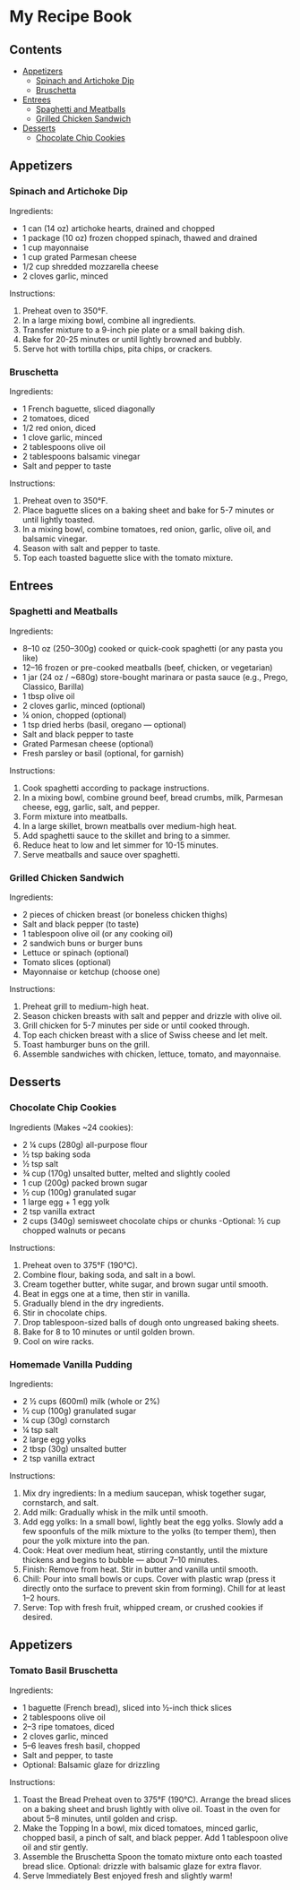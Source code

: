 # My Recipe Book

## Contents
- [Appetizers](#appetizers)
    - [Spinach and Artichoke Dip](#spinach-and-artichoke-dip)
    - [Bruschetta](#bruschetta)
- [Entrees](#entrees)
    - [Spaghetti and Meatballs](#spaghetti-and-meatballs)
    - [Grilled Chicken Sandwich](#grilled-chicken-sandwich)
- [Desserts](#desserts)
    - [Chocolate Chip Cookies](#chocolate-chip-cookies)

## Appetizers
### Spinach and Artichoke Dip

Ingredients:
- 1 can (14 oz) artichoke hearts, drained and chopped
- 1 package (10 oz) frozen chopped spinach, thawed and drained
- 1 cup mayonnaise
- 1 cup grated Parmesan cheese
- 1/2 cup shredded mozzarella cheese
- 2 cloves garlic, minced

Instructions:
1. Preheat oven to 350°F.
2. In a large mixing bowl, combine all ingredients.
3. Transfer mixture to a 9-inch pie plate or a small baking dish.
4. Bake for 20-25 minutes or until lightly browned and bubbly.
5. Serve hot with tortilla chips, pita chips, or crackers.

### Bruschetta

Ingredients:
- 1 French baguette, sliced diagonally
- 2 tomatoes, diced
- 1/2 red onion, diced
- 1 clove garlic, minced
- 2 tablespoons olive oil
- 2 tablespoons balsamic vinegar
- Salt and pepper to taste

Instructions:
1. Preheat oven to 350°F.
2. Place baguette slices on a baking sheet and bake for 5-7 minutes or until lightly toasted.
3. In a mixing bowl, combine tomatoes, red onion, garlic, olive oil, and balsamic vinegar.
4. Season with salt and pepper to taste.
5. Top each toasted baguette slice with the tomato mixture.

## Entrees
### Spaghetti and Meatballs

Ingredients:
- 8–10 oz (250–300g) cooked or quick-cook spaghetti (or any pasta you like)
- 12–16 frozen or pre-cooked meatballs (beef, chicken, or vegetarian)
- 1 jar (24 oz / ~680g) store-bought marinara or pasta sauce (e.g., Prego, Classico, Barilla)
- 1 tbsp olive oil
- 2 cloves garlic, minced (optional)
- ¼ onion, chopped (optional)
- 1 tsp dried herbs (basil, oregano — optional)
- Salt and black pepper to taste
- Grated Parmesan cheese (optional)
- Fresh parsley or basil (optional, for garnish)

Instructions:
1. Cook spaghetti according to package instructions.
2. In a mixing bowl, combine ground beef, bread crumbs, milk, Parmesan cheese, egg, garlic, salt, and pepper.
3. Form mixture into meatballs.
4. In a large skillet, brown meatballs over medium-high heat.
5. Add spaghetti sauce to the skillet and bring to a simmer.
6. Reduce heat to low and let simmer for 10-15 minutes.
7. Serve meatballs and sauce over spaghetti.

### Grilled Chicken Sandwich

Ingredients:
- 2 pieces of chicken breast (or boneless chicken thighs)
- Salt and black pepper (to taste)
- 1 tablespoon olive oil (or any cooking oil)
- 2 sandwich buns or burger buns
- Lettuce or spinach (optional)
- Tomato slices (optional)
- Mayonnaise or ketchup (choose one)

Instructions:
1. Preheat grill to medium-high heat.
2. Season chicken breasts with salt and pepper and drizzle with olive oil.
3. Grill chicken for 5-7 minutes per side or until cooked through.
4. Top each chicken breast with a slice of Swiss cheese and let melt.
5. Toast hamburger buns on the grill.
6. Assemble sandwiches with chicken, lettuce, tomato, and mayonnaise.

## Desserts
### Chocolate Chip Cookies

Ingredients (Makes ~24 cookies):
- 2 ¼ cups (280g) all-purpose flour
- ½ tsp baking soda
- ½ tsp salt
- ¾ cup (170g) unsalted butter, melted and slightly cooled
- 1 cup (200g) packed brown sugar
- ½ cup (100g) granulated sugar
- 1 large egg + 1 egg yolk
- 2 tsp vanilla extract
- 2 cups (340g) semisweet chocolate chips or chunks
-Optional: ½ cup chopped walnuts or pecans

Instructions:
1. Preheat oven to 375°F (190°C).
2. Combine flour, baking soda, and salt in a bowl.
3. Cream together butter, white sugar, and brown sugar until smooth.
4. Beat in eggs one at a time, then stir in vanilla.
5. Gradually blend in the dry ingredients.
6. Stir in chocolate chips.
7. Drop tablespoon-sized balls of dough onto ungreased baking sheets.
8. Bake for 8 to 10 minutes or until golden brown.
9. Cool on wire racks.

### Homemade Vanilla Pudding

Ingredients:
- 2 ½ cups (600ml) milk (whole or 2%)
- ½ cup (100g) granulated sugar
- ¼ cup (30g) cornstarch
- ¼ tsp salt
- 2 large egg yolks
- 2 tbsp (30g) unsalted butter
- 2 tsp vanilla extract

Instructions:
1.	Mix dry ingredients: In a medium saucepan, whisk together sugar, cornstarch, and salt.
2.	Add milk: Gradually whisk in the milk until smooth.
3.	Add egg yolks: In a small bowl, lightly beat the egg yolks. Slowly add a few spoonfuls of the milk mixture to the yolks (to temper them), then pour the yolk mixture into the pan.
4.	Cook: Heat over medium heat, stirring constantly, until the mixture thickens and begins to bubble — about 7–10 minutes.
5.	Finish: Remove from heat. Stir in butter and vanilla until smooth.
6.	Chill: Pour into small bowls or cups. Cover with plastic wrap (press it directly onto the surface to prevent skin from forming). Chill for at least 1–2 hours.
7.	Serve: Top with fresh fruit, whipped cream, or crushed cookies if desired.

## Appetizers
### Tomato Basil Bruschetta

Ingredients:
- 1 baguette (French bread), sliced into ½-inch thick slices
- 2 tablespoons olive oil
- 2–3 ripe tomatoes, diced
- 2 cloves garlic, minced
- 5–6 leaves fresh basil, chopped
- Salt and pepper, to taste
- Optional: Balsamic glaze for drizzling

Instructions:
1.	Toast the Bread
	Preheat oven to 375°F (190°C).
	Arrange the bread slices on a baking sheet and brush lightly with olive oil.
	Toast in the oven for about 5–8 minutes, until golden and crisp.
2.	Make the Topping
	In a bowl, mix diced tomatoes, minced garlic, chopped basil, a pinch of salt, and black pepper.
	Add 1 tablespoon olive oil and stir gently.
3.	Assemble the Bruschetta
	Spoon the tomato mixture onto each toasted bread slice.
	Optional: drizzle with balsamic glaze for extra flavor.
4.	Serve Immediately
	Best enjoyed fresh and slightly warm!
